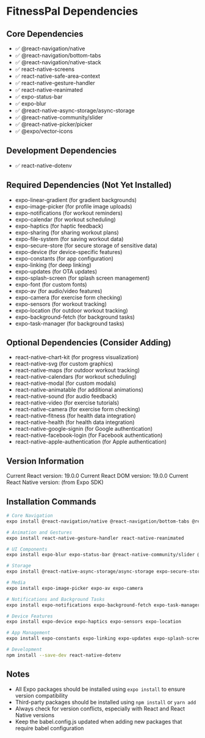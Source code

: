 # FitnessPal Dependencies

## Core Dependencies
- ✅ @react-navigation/native
- ✅ @react-navigation/bottom-tabs
- ✅ @react-navigation/native-stack
- ✅ react-native-screens
- ✅ react-native-safe-area-context
- ✅ react-native-gesture-handler
- ✅ react-native-reanimated
- ✅ expo-status-bar
- ✅ expo-blur
- ✅ @react-native-async-storage/async-storage
- ✅ @react-native-community/slider
- ✅ @react-native-picker/picker
- ✅ @expo/vector-icons

## Development Dependencies
- ✅ react-native-dotenv

## Required Dependencies (Not Yet Installed)
- expo-linear-gradient (for gradient backgrounds)
- expo-image-picker (for profile image uploads)
- expo-notifications (for workout reminders)
- expo-calendar (for workout scheduling)
- expo-haptics (for haptic feedback)
- expo-sharing (for sharing workout plans)
- expo-file-system (for saving workout data)
- expo-secure-store (for secure storage of sensitive data)
- expo-device (for device-specific features)
- expo-constants (for app configuration)
- expo-linking (for deep linking)
- expo-updates (for OTA updates)
- expo-splash-screen (for splash screen management)
- expo-font (for custom fonts)
- expo-av (for audio/video features)
- expo-camera (for exercise form checking)
- expo-sensors (for workout tracking)
- expo-location (for outdoor workout tracking)
- expo-background-fetch (for background tasks)
- expo-task-manager (for background tasks)

## Optional Dependencies (Consider Adding)
- react-native-chart-kit (for progress visualization)
- react-native-svg (for custom graphics)
- react-native-maps (for outdoor workout tracking)
- react-native-calendars (for workout scheduling)
- react-native-modal (for custom modals)
- react-native-animatable (for additional animations)
- react-native-sound (for audio feedback)
- react-native-video (for exercise tutorials)
- react-native-camera (for exercise form checking)
- react-native-fitness (for health data integration)
- react-native-health (for health data integration)
- react-native-google-signin (for Google authentication)
- react-native-facebook-login (for Facebook authentication)
- react-native-apple-authentication (for Apple authentication)

## Version Information
Current React version: 19.0.0
Current React DOM version: 19.0.0
Current React Native version: (from Expo SDK)

## Installation Commands
```bash
# Core Navigation
expo install @react-navigation/native @react-navigation/bottom-tabs @react-navigation/native-stack react-native-screens react-native-safe-area-context

# Animation and Gestures
expo install react-native-gesture-handler react-native-reanimated

# UI Components
expo install expo-blur expo-status-bar @react-native-community/slider @react-native-picker/picker

# Storage
expo install @react-native-async-storage/async-storage expo-secure-store expo-file-system

# Media
expo install expo-image-picker expo-av expo-camera

# Notifications and Background Tasks
expo install expo-notifications expo-background-fetch expo-task-manager

# Device Features
expo install expo-device expo-haptics expo-sensors expo-location

# App Management
expo install expo-constants expo-linking expo-updates expo-splash-screen expo-font

# Development
npm install --save-dev react-native-dotenv
```

## Notes
- All Expo packages should be installed using `expo install` to ensure version compatibility
- Third-party packages should be installed using `npm install` or `yarn add`
- Always check for version conflicts, especially with React and React Native versions
- Keep the babel.config.js updated when adding new packages that require babel configuration 